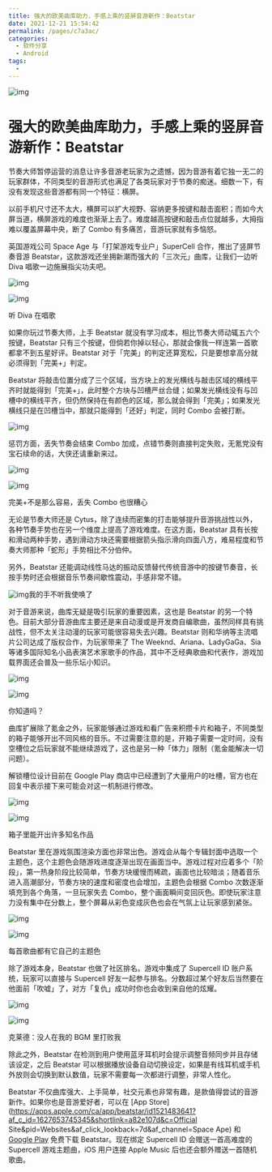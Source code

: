 ```yaml
---
title: 强大的欧美曲库助力，手感上乘的竖屏音游新作：Beatstar
date: 2021-12-21 15:54:42
permalink: /pages/c7a3ac/
categories:
  - 软件分享
  - Android
tags:
  - 
---
```


![img](https://cdn.sspai.com/article/0d304081-df03-e89e-630c-bdcb0ede5431.gif?imageMogr2/auto-orient/quality/95/thumbnail/!1420x708r/gravity/Center/crop/1420x708/interlace/1)

# 强大的欧美曲库助力，手感上乘的竖屏音游新作：Beatstar

节奏大师暂停运营的消息让许多音游老玩家为之遗憾，因为音游有着它独一无二的玩家群体，不同类型的音游形式也满足了各类玩家对于节奏的痴迷。细数一下，有没有发现这些音游都有同一个特征：横屏。

以前手机尺寸还不太大，横屏可以扩大视野、容纳更多按键和敲击面积；而如今大屏当道，横屏游戏的难度也渐渐上去了。难度越高按键和敲击点位就越多，大拇指难以覆盖屏幕中央，断了 Combo 有多痛苦，音游玩家就有多恼怒。

英国游戏公司 Space Age 与「打架游戏专业户」SuperCell 合作，推出了竖屏节奏音游 Beatstar，这款游戏还坐拥新潮而强大的「三次元」曲库，让我们一边听 Diva 唱歌一边施展指尖功夫吧。

![img](https://cdn.sspai.com/editor/u_/c4onkndb34t818p9ao7g.jpeg?imageView2/2/w/1120/q/90/interlace/1/ignore-error/1)

![img](https://cdn.sspai.com/editor/u_/c4onknlb34t82k08ga7g.jpeg?imageView2/2/w/1120/q/90/interlace/1/ignore-error/1)

听 Diva 在唱歌

如果你玩过节奏大师，上手 Beatstar 就没有学习成本，相比节奏大师动辄五六个按键，Beatstar 只有三个按键，但倘若你掉以轻心，那就会像我一样连第一首歌都拿不到五星好评。Beatstar 对于「完美」的判定还算宽松，只是要想拿高分就必须得到「完美+」判定。

Beatstar 将敲击位置分成了三个区域，当方块上的发光横线与敲击区域的横线平齐时就能得到「完美+」，此时整个方块与凹槽严丝合缝；如果发光横线没有与凹槽中的横线平齐，但仍然保持在有颜色的区域，那么就会得到「完美」；如果发光横线只是在凹槽当中，那就只能得到「还好」判定，同时 Combo 会被打断。

![img](https://cdn.sspai.com/2021/09/03/bb7a33f4e4ef8bbc6977246911d4378d.png?imageView2/2/w/1120/q/90/interlace/1/ignore-error/1)

惩罚方面，丢失节奏会结束 Combo 加成，点错节奏则直接判定失败，无氪党没有宝石续命的话，大侠还请重新来过。

![img](https://cdn.sspai.com/editor/u_/c4onkntb34t818p9ao80.jpeg?imageView2/2/w/1120/q/90/interlace/1/ignore-error/1)

![img](https://cdn.sspai.com/editor/u_/c4onko5b34t818p9ao8g.jpeg?imageView2/2/w/1120/q/90/interlace/1/ignore-error/1)

完美+不是那么容易，丢失 Combo 也很糟心

无论是节奏大师还是 Cytus，除了连续而密集的打击能够提升音游挑战性以外，各种节奏手势也在另一个维度上提高了游戏难度。在这方面，Beatstar 具有长按和滑动两种手势，遇到滑动方块还需要根据箭头指示滑向四面八方，难易程度和节奏大师那种「蛇形」手势相比不分伯仲。

另外，Beatstar 还能调动线性马达的振动反馈替代传统音游中的按键节奏音，长按手势时还会根据音乐节奏间歇性震动，手感非常不错。

![img](https://cdn.sspai.com/editor/u_/c4onkodb34t813bf0v8g.gif)我的手不听我使唤了

对于音游来说，曲库无疑是吸引玩家的重要因素，这也是 Beatstar 的另一个特色。目前大部分音游曲库主要还是来自动漫或是开发商自编歌曲，虽然同样具有挑战性，但不太关注动漫的玩家可能很容易失去兴趣。Beatstar 则和华纳等主流唱片公司达成了版权合作，为玩家带来了 The Weeknd、Ariana、LadyGaGa、Sia 等诸多国际知名小品表演艺术家歌手的作品，其中不乏经典歌曲和代表作，游戏加载界面还会普及一些乐坛小知识。

![img](https://cdn.sspai.com/editor/u_/c4onkolb34t82k08ga80.jpeg?imageView2/2/w/1120/q/90/interlace/1/ignore-error/1)

![img](https://cdn.sspai.com/editor/u_/c4onkp5b34t82k08ga8g.jpeg?imageView2/2/w/1120/q/90/interlace/1/ignore-error/1)

你知道吗？

曲库扩展除了氪金之外，玩家能够通过游戏和看广告来积攒卡片和箱子，不同类型的箱子能够开出不同风格的音乐。不过需要注意的是，开箱子需要一定时间，没有空槽位之后玩家就不能继续游戏了，这也是另一种「体力」限制（氪金能解决一切问题）。

解锁槽位设计目前在 Google Play 商店中已经遭到了大量用户的吐槽，官方也在回复中表示接下来可能会对这一机制进行修改。

![img](https://cdn.sspai.com/editor/u_/c4onkpdb34t818p9ao90.jpeg?imageView2/2/w/1120/q/90/interlace/1/ignore-error/1)

![img](https://cdn.sspai.com/editor/u_/c4onkplb34t82k08ga90.jpeg?imageView2/2/w/1120/q/90/interlace/1/ignore-error/1)

箱子里能开出许多知名作品

Beatstar 里在游戏氛围渲染方面也非常出色。游戏会从每个专辑封面中选取一个主题色，这个主题色会随游戏进度逐渐出现在画面当中。游戏过程对应着多个「阶段」，第一热身阶段比较简单，节奏方块缓慢而稀疏，画面也比较暗淡；随着音乐进入高潮部分，节奏方块的速度和密度也会增加，主题色会根据 Combo 次数逐渐填充到各个角落，一旦玩家失去 Combo，整个画面瞬间变回灰色。即使玩家注意力没有集中在分数上，整个屏幕从彩色变成灰色也会在气氛上让玩家感到紧张。

![img](https://cdn.sspai.com/editor/u_/c4onkptb34t82dsrfmrg.jpeg?imageView2/2/w/1120/q/90/interlace/1/ignore-error/1)

![img](https://cdn.sspai.com/editor/u_/c4onkq5b34t818p9ao9g.jpeg?imageView2/2/w/1120/q/90/interlace/1/ignore-error/1)

每首歌曲都有它自己的主题色

除了游戏本身，Beatstar 也做了社区排名。游戏中集成了 Supercell ID 账户系统，玩家可以直接与 Supercell 好友一起参与排名。分数超过某个好友后当然要在他面前「吹嘘」了，对方「复仇」成功时你也会收到来自他的炫耀。

![img](https://cdn.sspai.com/editor/u_/c4onkqdb34t82dsrfms0.jpeg?imageView2/2/w/1120/q/90/interlace/1/ignore-error/1)

![img](https://cdn.sspai.com/editor/u_/c4onkqdb34t818p9aoa0.jpeg?imageView2/2/w/1120/q/90/interlace/1/ignore-error/1)

克莱德：没人在我的 BGM 里打败我

除此之外，Beatstar 在检测到用户使用蓝牙耳机时会提示调整音频同步并且存储该设定，之后 Beatstar 可以根据播放设备自动切换设定，如果是有线耳机或手机外放则会切换到默认数值，玩家不需要每一次都进行调整，非常人性化。

Beatstar 不仅曲库强大、上手简单，社交元素也非常有趣，是款值得尝试的音游新作。如果你也是音游爱好者，可以在 [App Store](https://apps.apple.com/ca/app/beatstar/id1521483641?af_c_id=1627653745345&shortlink=a82e107d&c=Official Site&pid=Websites&af_click_lookback=7d&af_channel=Space Ape) 和 [Google Play](https://play.google.com/store/apps/details?id=com.spaceapegames.beatstar) 免费下载 Beatstar。现在绑定 Supercell ID 会赠送一首高难度的 Supercell 游戏主题曲，iOS 用户连接 Apple Music 后也还会额外赠送一首随机歌曲。